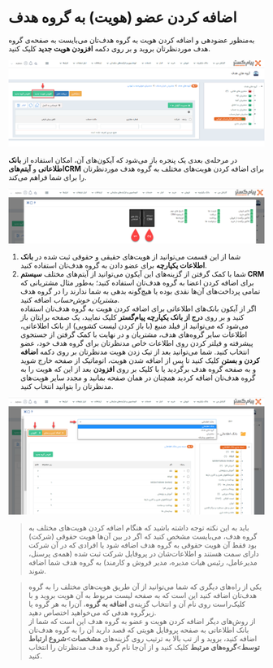 # اضافه کردن عضو (هویت) به گروه هدف
به‌منظور عضو‌دهی و اضافه کردن هویت به گروه هدف‌تان می‌بایست به صفحه‌ی گروه هدف موردنظرتان بروید و بر روی دکمه **افزودن هویت جدید** کلیک کنید.

![افزودن هویت به گروه هدف](../Images/AddingAnIdentityToTheTargetGroup.png)

در مرحله‌ی بعدی یک پنجره باز می‌شود که آیکون‌های آن، امکان استفاده از **بانک اطلاعاتی** و **آیتم‌هایCRM** برای اضافه کردن هویت‌های مختلف به گروه هدف موردنظرتان را برای شما فراهم می‌کند.

![آیکون‌های کمکی برای انتخاب هویت برای گروه هدف](../Images/HelpIconsToChooseIdentity.png)

1)  شما از این قسمت می‌توانید از هویت‌های حقیقی و حقوقی ثبت شده در **بانک اطلاعات یکپارچه** برای عضو دادن به گروه هدف‌تان استفاده کنید.<br>
2) شما با کمک گرفتن از گزینه‌های این آیکون می‌توانید از آیتم‌های مختلف **سیستم CRM** برای اضافه کردن اعضا به گروه هدف‌تان استفاده کنید؛ به‌طور مثال مشتریانی که تمامی پرداخت‌های آن‌ها نقدی بوده یا هیچ‌گونه بدهی به شما ندارند را در گروه هدف *مشتریان خوش‌حساب* اضافه کنید.<br>
اگر از آیکون بانک‌‌‌های اطلاعاتی برای اضافه کردن هویت به گروه هدف‌تان استفاده کنید و بر روی **درج از بانک یکپارچه پیام‌گستر** کلیک نمایید، یک صفحه برایتان باز می‌شود که می‌توانید از فیلد منبع (با باز کردن لیست کشویی) از بانک اطلاعاتی، اطلاعات سایر گروه‌های هدف، مشتریان و در نهایت با کمک گرفتن از جستجوی پیشرفته و فیلتر کردن روی اطلاعات خاص مدنظرتان برای گروه هدف خود، عضو انتخاب کنید. شما می‌توانید بعد از تیک زدن هویت مدنظرتان  بر روی دکمه **اضافه کردن و بستن** کلیک کنید  تا پس از اضافه شدن هویت، اتوماتیک از صفحه خارج شوید و به صفحه گروه هدف برگردید یا با کلیک بر روی **افزودن** بعد از این که هویت را به گروه هدف‌تان اضافه کردید همچنان در همان صفحه بمانید و مجدد سایر هویت‌های مدنظرتان را بتوانید انتخاب کنید.

![فیلدهای کمکی برای اضافه کردن هویت به گروه هدف](../Images/AuxiliaryFieldsToAddIdentityToTheTargetGroup.png)

> باید به این نکته توجه داشته باشید که هنگام اضافه کردن هویت‌های مختلف  به گروه هدف، می‌بایست مشخص کنید که اگر در بین آن‌ها هویت حقوقی (شرکت) بود فقط آن هویت حقوقی به گروه هدف اضافه شود یا افرادی که در آن شرکت دارای سمت هستند و اطلاعات‌شان در پروفایل شرکت ثبت شده (همه‌ی پرسنل، مدیرعامل، رئیس هیات مدیره، مدیر فروش و کارمند) به گروه هدف شما اضافه شوند.<br>

> یکی از راه‌های دیگری که شما می‌توانید  از آن طریق هویت‌های مختلف را به گروه هدف‌تان اضافه کنید این است که به صفحه لیست مربوط به آن هویت‌ بروید و با کلیک‌راست روی نام آن و  انتخاب گزینه‌ی **اضافه به گروه**، آن‌را به هر گروه یا زیرگروه هدفی که می‌خواهید اختصاص دهید.<br>
> از روش‌های دیگر اضافه کردن هویت و عضو به گروه هدف این است که شما از بانک اطلاعاتی به صفحه پروفایل هویتی که قصد دارید آن را به گروه هدف‌تان اضافه کنید، بروید و از تب بالا به ترتیب روی گزینه‌های  **مشخصات**>**شروع ارتباط توسط**>**گروه‌های مرتبط** کلیک کنید و از آن‌جا نام گروه هدف مدنظرتان را انتخاب کنید.